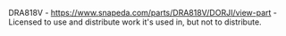 DRA818V - https://www.snapeda.com/parts/DRA818V/DORJI/view-part - Licensed to use and distribute work it's used in, but not to distribute.
